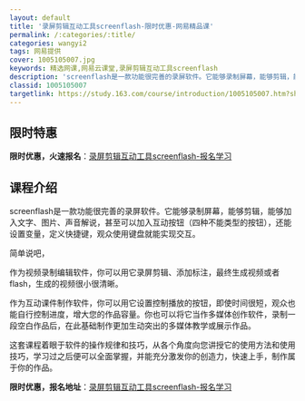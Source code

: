 ```yaml
---
layout: default
title: '录屏剪辑互动工具screenflash-限时优惠-网易精品课'
permalink: /:categories/:title/
categories: wangyi2
tags: 网易提供
cover: 1005105007.jpg
keywords: 精选网课,网易云课堂,录屏剪辑互动工具screenflash
description: 'screenflash是一款功能很完善的录屏软件。它能够录制屏幕，能够剪辑，能够加入文字、图片、声音解说，甚至可以加入互'
classid: 1005105007
targetlink: https://study.163.com/course/introduction/1005105007.htm?share=1&shareId=1025206652&utm_campaign=share&utm_medium=iphoneShare&utm_source=&utm_u=1025206652
---
```


## 限时特惠

**限时优惠，火速报名**：[录屏剪辑互动工具screenflash-报名学习](https://study.163.com/course/introduction/1005105007.htm?share=1&shareId=1025206652&utm_campaign=share&utm_medium=iphoneShare&utm_source=&utm_u=1025206652)

## 课程介绍

screenflash是一款功能很完善的录屏软件。它能够录制屏幕，能够剪辑，能够加入文字、图片、声音解说，甚至可以加入互动按钮（四种不能类型的按钮），还能设置变量，定义快捷键，观众使用键盘就能实现交互。

简单说吧，

作为视频录制编辑软件，你可以用它录屏剪辑、添加标注，最终生成视频或者flash，生成的视频很小很清晰。

作为互动课件制作软件，你可以用它设置控制播放的按钮，即使时间很短，观众也能自行控制进度，增大您的作品容量。你也可以将它当作多媒体创作软件，录制一段空白作品后，在此基础制作更加生动突出的多媒体教学或展示作品。

这套课程着眼于软件的操作规律和技巧，从各个角度向您讲授它的使用方法和使用技巧，学习过之后便可以全面掌握，并能充分激发你的创造力，快速上手，制作属于你的作品。

**限时优惠，报名地址**：[录屏剪辑互动工具screenflash-报名学习](https://study.163.com/course/introduction/1005105007.htm?share=1&shareId=1025206652&utm_campaign=share&utm_medium=iphoneShare&utm_source=&utm_u=1025206652)

